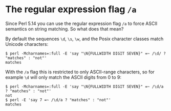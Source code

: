 # The regular expression flag `/a`

Since Perl 5.14 you can use the regular expression flag `/a` to force ASCII
semantics on string matching. So what does that mean?

By default the sequences `\d`, `\s`, `\w`, and the Posix character classes
match Unicode characters:

    $ perl -Mcharnames=:full -E 'say "\N{FULLWIDTH DIGIT SEVEN}" =~ /\d/ ? "matches" : "not"'
    matches

With the `/a` flag this is restricted to only ASCII-range characters,
so for example `\d` will only match the ASCII digits from 0 to 9:

    $ perl -Mcharnames=:full -E 'say "\N{FULLWIDTH DIGIT SEVEN}" =~ /\d/a ? "matches" : "not"'
    not
    $ perl -E 'say 7 =~ /\d/a ? "matches" : "not"'
    matches

